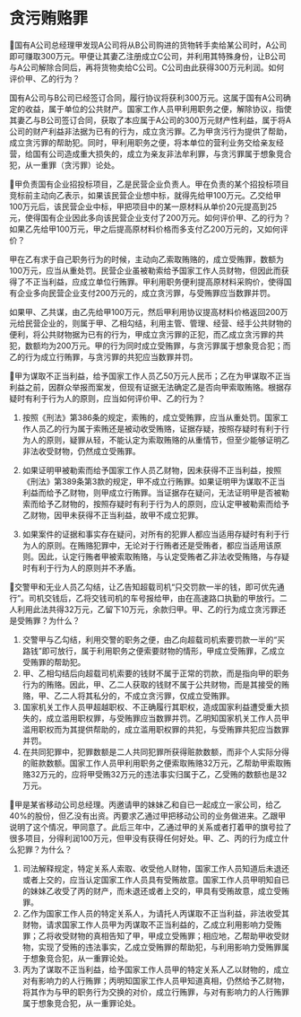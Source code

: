 # 贪污贿赂罪

🍐国有A公司总经理甲发现A公司将从B公司购进的货物转手卖给某公司时，A公司即可赚取300万元。甲便让其妻乙注册成立C公司，并利用其特殊身份，让B公司与A公司解除合同后，再将货物卖给C公司。C公司由此获得300万元利润。如何评价甲、乙的行为？

国有A公司与B公司已经签订合同，履行协议将获利300万元。这属于国有A公司确定的收益，属于单位的公共财产。国家工作人员甲利用职务之便，解除协议，指使其妻乙与B公司签订合同，获取了本应属于A公司的300万元财产性利益，属于将A公司的财产利益非法据为已有的行为，成立贪污罪。乙为甲贪污行为提供了帮助，成立贪污罪的帮助犯。同时，甲利用职务之便，将本单位的营利业务交给亲友经营，给国有公司造成重大损失的，成立为亲友非法牟利罪，与贪污罪属于想象竞合犯，从一重罪（贪污罪）论处。


🍐甲负责国有企业招投标项目，乙是民营企业负责人。甲在负责的某个招投标项目竞标前主动向乙表示，如果该民营企业想中标，就得先给甲100万元。乙交给甲100万元后，该民营企业中标，甲把项目中的某一原材料从单价20元提高到25元，使得国有企业因此多向该民营企业支付了200万元。如何评价甲、乙的行为？如果乙先给甲100万元，甲之后提高原材料价格而多支付乙200万元的，又如何评价？

甲在乙有求于自己职务行为的时候，主动向乙索取贿赂的，成立受贿罪，数额为100万元，应当从重处罚。民营企业虽被勒索给予国家工作人员财物，但因此而获得了不正当利益，应成立单位行贿罪。甲利用职务便利提高原材料采购价，使得国有企业多向民营企业支付200万元的，成立贪污罪，与受贿罪应当数罪并罚。

如果甲、乙共谋，由乙先给甲100万元，然后甲利用协议提高材料价格返回200万元给民营企业的，则属于甲、乙相勾结，利用主管、管理、经营、经手公共财物的便利，将公共财物据为已有的行为，甲成立贪污罪的正犯，而乙成立贪污罪的共犯，数额均为200万元。甲的行为同时成立受贿罪，与贪污罪属于想象竞合犯；而乙的行为成立行贿罪，与贪污罪的共犯应当数罪并罚。

🍐甲为谋取不正当利益，给予国家工作人员乙50万元人民币；乙在为甲谋取不正当利益之前，因群众举报而案发，但现有证据无法确定乙是否向甲索取贿赂。根据存疑时有利于行为人的原则，应当如何评价甲、乙的行为？

1. 按照《刑法》第386条的规定，索贿的，成立受贿罪，应当从重处罚。国家工作人员乙的行为属于索贿还是被动收受贿赂，证据存疑，按照存疑时有利于行为人的原则，疑罪从轻，不能认定为索取贿赂的从重情节，但至少能够证明乙非法收受财物，仍然成立受贿罪。

2. 如果证明甲被勒索而给予国家工作人员乙财物，因未获得不正当利益，按照《刑法》第389条第3款的规定，甲不成立行贿罪。如果证明甲为谋取不正当利益而给予乙财物，则甲成立行贿罪。当证据存在疑问，无法证明甲是否被勒索而给予乙财物的，按照存疑时有利于行为人的原则，应认定甲被勒索而给予乙财物，因甲未获得不正当利益，故甲不成立犯罪。

3. 如果案件的证据和事实存在疑问，对所有的犯罪人都应当适用存疑时有利于行为人的原则。在贿赂犯罪中，无论对于行贿者还是受贿者，都应当适用该原则。因此，认定行贿者甲被索取贿赂，与认定受贿者乙非法收受贿赂，与存疑时有利于行为人的原则并不矛盾。

🍐交警甲和无业人员乙勾结，让乙告知超载司机“只交罚款一半的钱，即可优先通行”。司机交钱后，乙将交钱司机的车号报给甲，由在高速路口执勤的甲放行。二人利用此法共得32万元，乙留下10万元，余款归甲。甲、乙的行为成立贪污罪还是受贿罪？为什么？
1. 交警甲与乙勾结，利用交警的职务之便，由乙向超载司机索要罚款一半的“买路钱”即可放行，属于利用职务之便索要财物的情形，甲成立受贿罪，乙成立受贿罪的帮助犯。
2. 甲、乙相勾结后向超载司机索要的钱财不属于正常的罚款，而是指向甲的职务行为的贿赂。因此，甲、乙二人获取的钱财不属于公共财物，而是其接受的贿赂，甲、乙二人将其私分的，不成立贪污罪，仅成立受贿罪。
3. 国家机关工作人员甲超越职权、不正确履行其职权，造成国家利益遭受重大损失的，成立滥用职权罪，与受贿罪应当数罪并罚。乙明知国家机关工作人员甲滥用职权而为其提供帮助的，成立滥用职权罪的共犯，与受贿罪共犯应当数罪并罚。
4. 在共同犯罪中，犯罪数额是二人共同犯罪所获得赃款数额，而非个人实际分得的赃款数额。国家工作人员甲利用职务之便索取贿赂32万元，乙帮助甲索取贿赂32万元的，应将甲受贿32万元的违法事实归属于乙，乙受贿的数额也是32万元。

🍐甲是某省移动公司总经理。丙邀请甲的妹妹乙和自已一起成立一家公司，给乙40%的股份，但乙没有出资。丙要求乙通过甲把移动公司的业务做进来。乙跟甲说明了这个情况，甲同意了。此后三年中，乙通过甲的关系或者打着甲的旗号拉了很多项目，分得利润100万元，但甲没有获得任何好处。甲、乙、丙的行为成立什么犯罪？为什么？

1. 司法解释规定，特定关系人索取、收受他人财物，国家工作人员知道后未退还或者上交的，应当认定国家工作人员具有受贿故意。国家工作人员甲明知自已的妹妹乙收受了丙的财产，而未退还或者上交的，甲具有受贿故意，成立受贿罪。
2. 乙作为国家工作人员的特定关系人，为请托人丙谋取不正当利益，非法收受其财物，请求国家工作人员甲为丙谋取不正当利益的，乙成立利用影响力受贿罪；乙将收受财物的真相告知了甲，甲成立受贿罪；相应地，乙帮助甲收受财物，实现了受贿的违法事实，乙成立受贿罪的帮助犯，与利用影响力受贿罪属于想象竞合犯，从一重罪论处。
3. 丙为了谋取不正当利益，给予国家工作人员甲的特定关系人乙以财物的，成立对有影响力的人行贿罪；丙明知国家工作人员甲知道真相，仍然给予乙财物，将其作为与甲的职务行为交换的对价，成立行贿罪，与对有影响力的人行贿罪属于想象竞合犯，从一重罪论处。




















